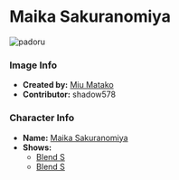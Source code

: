 # Maika Sakuranomiya

![padoru](https://raw.githubusercontent.com/shadow578/Padoru-Padoru/master/Padoru/blends-maika.png "Maika Sakuranomiya")

### Image Info
* **Created by:**    [Miu Matako](https://www.pinterest.at/pin/411094272234710107/)
* **Contributor:**   shadow578

### Character Info
* **Name:**   [Maika Sakuranomiya](https://myanimelist.net/character/152126)
* **Shows:**
  * [Blend S](https://myanimelist.net/anime/34618/Blend_S)
  * [Blend S](https://myanimelist.net/manga/86330/Blend_S)


